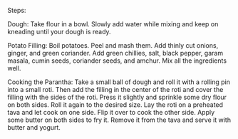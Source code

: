Steps: 

Dough: Take flour in a bowl. Slowly add water while mixing and keep on kneading until your dough is ready. 

Potato Filling: Boil potatoes. Peel and mash them. Add thinly cut onions, ginger, and green coriander. Add green chillies, salt, black pepper, garam masala, cumin seeds, coriander seeds, and amchur. Mix all the ingredients well. 

Cooking the Parantha: Take a small ball of dough and roll it with a rolling pin into a small roti. Then add the filling in the center of the roti and cover the filling with the sides of the roti. Press it slightly and sprinkle some dry flour on both sides. Roll it again to the desired size. Lay the roti on a preheated tava and let cook on one side. Flip it over to cook the other side. Apply some butter on both sides to fry it. Remove it from the tava and serve it with butter and yogurt. 